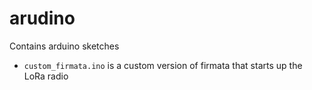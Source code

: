 # arudino

Contains arduino sketches

* `custom_firmata.ino` is a custom version of firmata that starts up the LoRa radio